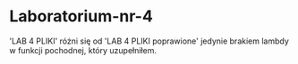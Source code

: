# Laboratorium-nr-4
'LAB 4 PLIKI' różni się od 'LAB 4 PLIKI poprawione' jedynie brakiem lambdy w funkcji pochodnej, który uzupełniłem.
